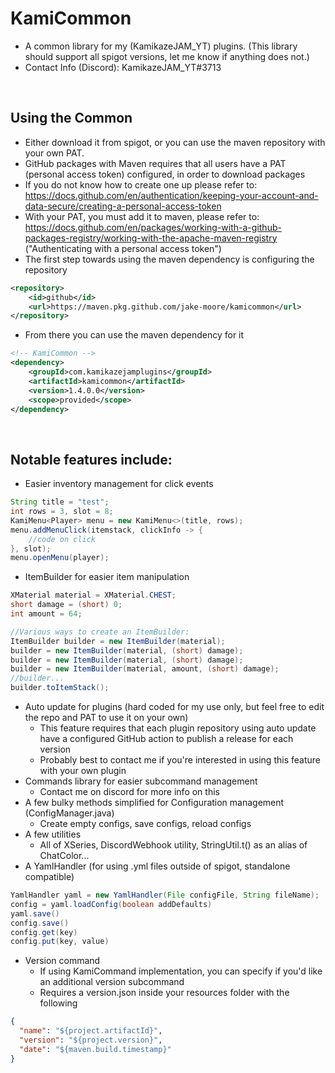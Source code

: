 # KamiCommon

- A common library for my (KamikazeJAM_YT) plugins. (This library should support all spigot versions, let me know if anything does not.)
-  Contact Info (Discord): KamikazeJAM_YT#3713

&nbsp;

## Using the Common
- Either download it from spigot, or you can use the maven repository with your own PAT.
- GitHub packages with Maven requires that all users have a PAT (personal access token) configured, in order to download packages
- If you do not know how to create one up please refer to: https://docs.github.com/en/authentication/keeping-your-account-and-data-secure/creating-a-personal-access-token
- With your PAT, you must add it to maven, please refer to: https://docs.github.com/en/packages/working-with-a-github-packages-registry/working-with-the-apache-maven-registry ("Authenticating with a personal access token")
- The first step towards using the maven dependency is configuring the repository
```xml
<repository>
    <id>github</id>
    <url>https://maven.pkg.github.com/jake-moore/kamicommon</url>
</repository>
```
- From there you can use the maven dependency for it
```xml
<!-- KamiCommon -->
<dependency>
    <groupId>com.kamikazejamplugins</groupId>
    <artifactId>kamicommon</artifactId>
    <version>1.4.0.0</version>
    <scope>provided</scope>
</dependency>
```

&nbsp;
&nbsp;

## Notable features include:
- Easier inventory management for click events
``` java
String title = "test";
int rows = 3, slot = 8;
KamiMenu<Player> menu = new KamiMenu<>(title, rows);
menu.addMenuClick(itemstack, clickInfo -> {
    //code on click
}, slot);
menu.openMenu(player);
```
- ItemBuilder for easier item manipulation
``` java
XMaterial material = XMaterial.CHEST;
short damage = (short) 0;
int amount = 64;

//Various ways to create an ItemBuilder:
ItemBuilder builder = new ItemBuilder(material);
builder = new ItemBuilder(material, (short) damage);
builder = new ItemBuilder(material, (short) damage);
builder = new ItemBuilder(material, amount, (short) damage);
//builder...
builder.toItemStack();
```
- Auto update for plugins (hard coded for my use only, but feel free to edit the repo and PAT to use it on your own)
   - This feature requires that each plugin repository using auto update have a configured GitHub action to publish a release for each version
   - Probably best to contact me if you're interested in using this feature with your own plugin
- Commands library for easier subcommand management
   - Contact me on discord for more info on this
- A few bulky methods simplified for Configuration management (ConfigManager.java)
   - Create empty configs, save configs, reload configs 
- A few utilities
   - All of XSeries, DiscordWebhook utility, StringUtil.t() as an alias of ChatColor...
- A YamlHandler (for using .yml files outside of spigot, standalone compatible)
``` java
YamlHandler yaml = new YamlHandler(File configFile, String fileName);
config = yaml.loadConfig(boolean addDefaults)
yaml.save()
config.save()
config.get(key)
config.put(key, value)
```
- Version command
   - If using KamiCommand implementation, you can specify if you'd like an additional version subcommand
   - Requires a version.json inside your resources folder with the following
```json
{
  "name": "${project.artifactId}",
  "version": "${project.version}",
  "date": "${maven.build.timestamp}"
}
```
